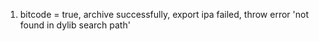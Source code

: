 1. bitcode = true, archive successfully, export ipa failed, throw error
'not found in dylib search path'
